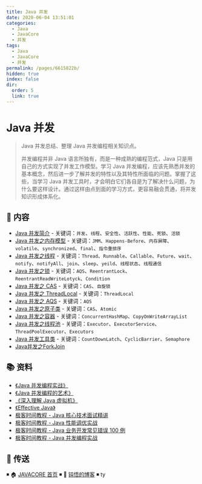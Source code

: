 ```yaml
---
title: Java 并发
date: 2020-06-04 13:51:01
categories:
  - Java
  - JavaCore
  - 并发
tags:
  - Java
  - JavaCore
  - 并发
permalink: /pages/6615822b/
hidden: true
index: false
dir:
  order: 5
  link: true
---
```


# Java 并发

> Java 并发总结、整理 Java 并发编程相关知识点。
>
> 并发编程并非 Java 语言所独有，而是一种成熟的编程范式，Java 只是用自己的方式实现了并发工作模型。学习 Java 并发编程，应该先熟悉并发的基本概念，然后进一步了解并发的特性以及其特性所面临的问题。掌握了这些，当学习 Java 并发工具时，才会明白它们各自是为了解决什么问题，为什么要这样设计。通过这样由点到面的学习方式，更容易融会贯通，将并发知识形成体系化。

## 📖 内容

- [Java 并发简介](Java并发简介.md) - 关键词：`并发`、`线程`、`安全性`、`活跃性`、`性能`、`死锁`、`活锁`
- [Java 并发之内存模型](Java并发之内存模型.md) - 关键词：`JMM`、`Happens-Before`、`内存屏障`、`volatile`、`synchronized`、`final`、`指令重排序`
- [Java 并发之线程](Java并发之线程.md) - 关键词：`Thread`、`Runnable`、`Callable`、`Future`、`wait`、`notify`、`notifyAll`、`join`、`sleep`、`yeild`、`线程状态`、`线程通信`
- [Java 并发之锁](Java并发之锁.md) - 关键词：`AQS`、`ReentrantLock`、`ReentrantReadWriteLotyck`、`Condition`
- [Java 并发之 CAS](Java并发之CAS.md) - 关键词：`CAS`、`自旋锁`
- [Java 并发之 ThreadLocal](Java并发之ThreadLocal.md) - 关键词：`ThreadLocal`
- [Java 并发之 AQS](Java并发之AQS.md) - 关键词：`AQS`
- [Java 并发之原子类](Java并发之原子类.md) - 关键词：`CAS`、`Atomic`
- [Java 并发之容器](Java并发之容器.md) - 关键词：`ConcurrentHashMap`、`CopyOnWriteArrayList`
- [Java 并发之线程池](Java并发之线程池.md) - 关键词：`Executor`、`ExecutorService`、`ThreadPoolExecutor`、`Executors`
- [Java 并发工具类](Java并发工具类.md) - 关键词：`CountDownLatch`、`CyclicBarrier`、`Semaphore`
- [Java并发之ForkJoin](Java并发之ForkJoin.md)

## 📚 资料

- [《Java 并发编程实战》](https://book.douban.com/subject/10484692/)
- [《Java 并发编程的艺术》](https://book.douban.com/subject/26591326/)
- [《深入理解 Java 虚拟机》](https://book.douban.com/subject/34907497/)
- [《Effective Java》](https://book.douban.com/subject/30412517/)
- [极客时间教程 - Java 核心技术面试精讲](https://time.geekbang.org/column/intro/82)
- [极客时间教程 - Java 性能调优实战](https://time.geekbang.org/column/intro/100028001)
- [极客时间教程 - Java 业务开发常见错误 100 例](https://time.geekbang.org/column/intro/100047701)
- [极客时间教程 - Java 并发编程实战](https://time.geekbang.org/column/intro/100023901)

## 🚪 传送

◾ 🏠 [JAVACORE 首页](https://github.com/dunwu/javacore) ◾ 🎯 [钝悟的博客](https://dunwu.github.io/waterdrop/) ◾
ty
